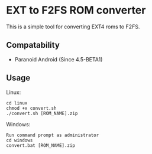 EXT to F2FS ROM converter
=============
This is a simple tool for converting EXT4 roms to F2FS.

Compatability
-----
* Paranoid Android (Since 4.5-BETA1)

Usage
-----
Linux:

    cd linux
    chmod +x convert.sh
    ./convert.sh [ROM_NAME].zip

Windows:

    Run command prompt as administrator
    cd windows
    convert.bat [ROM_NAME].zip
